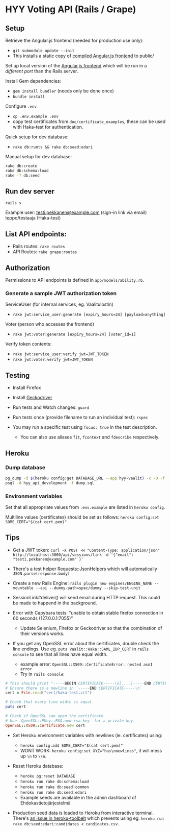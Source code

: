 # HYY Voting API (Rails / Grape)

## Setup

Retrieve the Angular.js frontend (needed for production use only):
  * `git submodule update --init`
  * This installs a static copy of
    [compiled Angular.js frontend](https://github.com/pre/hyy-voting-frontend-dist)
    to public/

Set up local version of the [Angular.js frontend](https://github.com/pre/hyy-voting-frontend)
which will be run in a _different port_ than the Rails server.

Install Gem dependencies:
  * `gem install bundler` (needs only be done once)
  * `bundle install`

Configure `.env`
  * `cp .env.example .env`
  * copy test certificates from `doc/certificate_examples`, these can be used
    with Haka-test for authentication.

Quick setup for dev database:
  * `rake db:runts && rake db:seed:edari`

Manual setup for dev database:
```bash
rake db:create
rake db:schema:load
rake -T db:seed
```

## Run dev server

`rails s`

Example user:
testi.pekkanen@example.com (sign-in link via email)
teppo/testaaja (Haka-test)


## List API endpoints:

* Rails routes: `rake routes`
* API Routes: `rake grape:routes`


## Authorization

Permissions to API endpoints is defined in `app/models/ability.rb`.

### Generate a sample JWT authorization token

ServiceUser (for internal services, eg. Vaalitulostin)
* `rake jwt:service_user:generate [expiry_hours=24] [payload=anything]`

Voter (person who accesses the frontend)
* `rake jwt:voter:generate [expiry_hours=24] [voter_id=1]`

Verify token contents:
* `rake jwt:service_user:verify jwt=JWT_TOKEN`
* `rake jwt:voter:verify jwt=JWT_TOKEN`


## Testing

* Install Firefox
* Install [Geckodriver](https://github.com/mozilla/geckodriver/releases)

* Run tests and Watch changes:
`guard`

* Run tests once (provide filename to run an individual test):
`rspec`

* You may run a specific test using `focus: true` in the test description.
  - You can also use aliases `fit`, `fcontext` and `fdescribe` respectively.


## Heroku

### Dump database

```bash
pg_dump -d $(heroku config:get DATABASE_URL --app hyy-vaalit) -c -O -f dump.sql
psql -d hyy_api_development -f dump.sql
```

### Environment variables

Set that all appropriate values from `.env.example` are listed in `heroku config`.

Multiline values (certificates) should be set as follows:
  `heroku config:set SOME_CERT="$(cat cert.pem)"`


## Tips

* Get a JWT token:
  `curl -X POST -H "Content-Type: application/json" http://localhost:3000/api/sessions/link -d '{"email": "testi.pekkanen@example.com" }'`

* There's a test helper Requests::JsonHelpers which will automatically `JSON.parse(response.body)`

* Create a new Rails Engine:
`rails plugin new engines/ENGINE_NAME --mountable --api --dummy-path=spec/dummy --skip-test-unit`

* SessionLink#deliver() will send email during HTTP request.
  This could be made to happend in the background.

* Error with Capybara tests: "unable to obtain stable firefox connection in 60 seconds (127.0.0.1:7055)"
  - Update Selenium, Firefox or Geckodriver so that the combination of their versions works.

* If you get any OpenSSL error about the certificates, double check the line endings.
  Use eg. `puts Vaalit::Haka::SAML_IDP_CERT` in `rails console` to see that
  all lines have equal width.
  - example error: `OpenSSL::X509::CertificateError: nested asn1 error`
  - Try in `rails console`:
```ruby
# This should print "-----BEGIN CERTIFICATE-----\n[....]-----END CERTIFICATE-----\n"
# Ensure there is a newline in `-----END CERTIFICATE-----\n`
cert = File.read("cert/haka-test.crt")

# Check that every line width is equal
puts cert

# Check if OpenSSL can open the certificate
# Use `OpenSSL::PKey::RSA.new rsa_key` for a private key
OpenSSL::X509::Certificate.new cert
```

* Set Heroku environment variables with newlines (ie. certificates) using:
  - `heroku config:add SOME_CERT="$(cat cert.pem)"`
  - WONT WORK: `heroku config:set XYZ="has\nnewlines"`, it will mess up `\n` to `\\n`.

* Reset Heroku database:
  - `heroku pg:reset DATABASE`
  - `heroku run rake db:schema:load`
  - `heroku run rake db:seed:common`
  - `heroku run rake db:seed:edari`
  - Example seeds are available in the admin dashboard of Ehdokastietojärjestelmä

* Production seed data is loaded to Heroku from interactive terminal.
  There's [an issue in heroku-toolbelt](https://github.com/heroku/heroku/issues/1409)
  which prevents using eg.
  `heroku run rake db:seed:edari:candidates < candidates.csv`.
